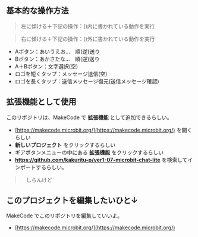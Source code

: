 
## 基本的な操作方法

> 左に傾ける＋下記の操作：()内に書かれている動作を実行

> 右に傾ける＋下記の操作：()外に書かれている動作を実行

    

* Aボタン：あいうえお...　順(逆)送り
* Bボタン：あかさたな...　順(逆)送り
* A＋Bボタン：文字選択(空)
* ロゴを短くタップ：メッセージ送信(空)
* ロゴを長くタップ：送信メッセージ復元(送信メッセージ確認)

## 拡張機能として使用

このリポジトリは、MakeCode で **拡張機能** として追加できるらしい。

* [https://makecode.microbit.org/](https://makecode.microbit.org/) を開くらしい
* **新しいプロジェクト** をクリックするらしい
* ギアボタンメニューの中にある **拡張機能** をクリックするらしい
* **https://github.com/kakuritu-p/ver1-07-microbit-chat-lite** を検索してインポートするらしい。
>　しらんけど

## このプロジェクトを編集したいひと↓

MakeCode でこのリポジトリを編集していいよ。

* [https://makecode.microbit.org/](https://makecode.microbit.org/) 
